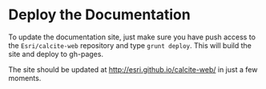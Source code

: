 # Deploy the Documentation




To update the documentation site, just make sure you have push access to the `Esri/calcite-web` repository and type `grunt deploy`. This will build the site and deploy to gh-pages.

The site should be updated at http://esri.github.io/calcite-web/ in just a few moments.